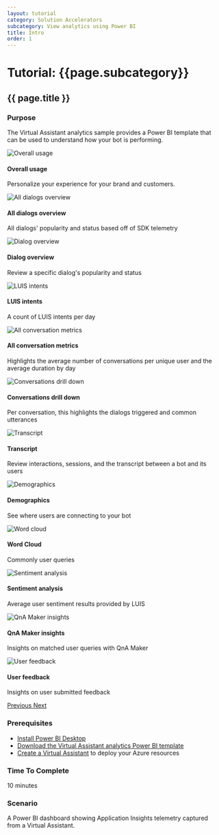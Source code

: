 ```yaml
---
layout: tutorial
category: Solution Accelerators
subcategory: View analytics using Power BI
title: Intro
order: 1
---
```


# Tutorial: {{page.subcategory}}

## {{ page.title }}

### Purpose
The Virtual Assistant analytics sample provides a Power BI template that can be used to understand how your bot is performing.

<div id="powerbi-carousel" class="carousel slide" data-ride="carousel">
  <div class="carousel-inner">
    <div class="carousel-item active">
        <div class="card">
        <img src="{{site.baseurl}}/assets/images/analytics/virtual-assistant-analytics-powerbi-1.png" class="card-img-top" alt="Overall usage">
        <div class="card-body">
            <h4 class="card-title">Overall usage</h4>
            <p class="card-text">Personalize your experience for your brand and customers.</p>
        </div>
        </div>
    </div>
    <div class="carousel-item">
        <div class="card">
        <img src="{{site.baseurl}}/assets/images/analytics/virtual-assistant-analytics-powerbi-2.png" class="card-img-top" alt="All dialogs overview">
        <div class="card-body">
            <h4 class="card-title">All dialogs overview</h4>
            <p class="card-text">All dialogs' popularity and status based off of SDK telemetry</p>
        </div>
        </div>
    </div>
        <div class="carousel-item">
        <div class="card">
        <img src="{{site.baseurl}}/assets/images/analytics/virtual-assistant-analytics-powerbi-3.png" class="card-img-top" alt="Dialog overview">
        <div class="card-body">
            <h4 class="card-title">Dialog overview</h4>
            <p class="card-text">Review a specific dialog's popularity and status</p>
        </div>
        </div>
    </div>
    <div class="carousel-item">
        <div class="card">
        <img src="{{site.baseurl}}/assets/images/analytics/virtual-assistant-analytics-powerbi-4.png" class="card-img-top" alt="LUIS intents">
        <div class="card-body">
            <h4 class="card-title">LUIS intents</h4>
            <p class="card-text">A count of LUIS intents per day</p>
        </div>
        </div>
    </div>
    <div class="carousel-item">
        <div class="card">
        <img src="{{site.baseurl}}/assets/images/analytics/virtual-assistant-analytics-powerbi-5.png" class="card-img-top" alt="All conversation metrics">
        <div class="card-body">
            <h4 class="card-title">All conversation metrics</h4>
            <p class="card-text">Highlights the average number of conversations per unique user and the average duration by day</p>
        </div>
        </div>
    </div>
    <div class="carousel-item">
        <div class="card">
        <img src="{{site.baseurl}}/assets/images/analytics/virtual-assistant-analytics-powerbi-6.png" class="card-img-top" alt="Conversations drill down">
        <div class="card-body">
            <h4 class="card-title">Conversations drill down</h4>
            <p class="card-text">Per conversation, this highlights the dialogs triggered and common utterances</p>
        </div>
        </div>
    </div>
    <div class="carousel-item">
        <div class="card">
        <img src="{{site.baseurl}}/assets/images/analytics/virtual-assistant-analytics-powerbi-7.png" class="card-img-top" alt="Transcript">
        <div class="card-body">
            <h4 class="card-title">Transcript</h4>
            <p class="card-text">Review interactions, sessions, and the transcript between a bot and its users</p>
        </div>
        </div>
    </div>
    <div class="carousel-item">
        <div class="card">
        <img src="{{site.baseurl}}/assets/images/analytics/virtual-assistant-analytics-powerbi-8.png" class="card-img-top" alt="Demographics">
        <div class="card-body">
            <h4 class="card-title">Demographics</h4>
            <p class="card-text">See where users are connecting to your bot</p>
        </div>
        </div>
    </div>
    <div class="carousel-item">
        <div class="card">
        <img src="{{site.baseurl}}/assets/images/analytics/virtual-assistant-analytics-powerbi-9.png" class="card-img-top" alt="Word cloud">
        <div class="card-body">
            <h4 class="card-title">Word Cloud</h4>
            <p class="card-text">Commonly user queries</p>
        </div>
        </div>
    </div>
    <div class="carousel-item">
        <div class="card">
        <img src="{{site.baseurl}}/assets/images/analytics/virtual-assistant-analytics-powerbi-10.png" class="card-img-top" alt="Sentiment analysis">
        <div class="card-body">
            <h4 class="card-title">Sentiment analysis</h4>
            <p class="card-text">Average user sentiment results provided by LUIS</p>
        </div>
        </div>
    </div>
    <div class="carousel-item">
    <div class="card">
        <img src="{{site.baseurl}}/assets/images/analytics/virtual-assistant-analytics-powerbi-11.png" class="card-img-top" alt="QnA Maker insights">
        <div class="card-body">
            <h4 class="card-title">QnA Maker insights</h4>
            <p class="card-text">Insights on matched user queries with QnA Maker</p>
        </div>
        </div>
    </div>
        <div class="carousel-item">
        <div class="card">
        <img src="{{site.baseurl}}/assets/images/analytics/virtual-assistant-analytics-powerbi-12.png" class="card-img-top" alt="User feedback">
        <div class="card-body">
            <h4 class="card-title">User feedback</h4>
            <p class="card-text">Insights on user submitted feedback</p>
        </div>
        </div>
    </div>
  </div>
  <a class="carousel-control-prev" href="#powerbi-carousel" role="button" data-slide="prev">
    <span class="carousel-control-prev-icon" aria-hidden="true"></span>
    <span class="sr-only">Previous</span>
  </a>
  <a class="carousel-control-next" href="#powerbi-carousel" role="button" data-slide="next">
    <span class="carousel-control-next-icon" aria-hidden="true"></span>
    <span class="sr-only">Next</span>
  </a>
</div>


### Prerequisites
* [Install Power BI Desktop](https://powerbi.microsoft.com/desktop/)
* [Download the Virtual Assistant analytics Power BI template]({{site.baseurl}}/assets/analytics/virtual-assistant-analytics-sample.pbit)
* [Create a Virtual Assistant]({{site.baseurl}}/virtual-assistant/tutorials/create-assistant/csharp/1-intro) to deploy your Azure resources

### Time To Complete
10 minutes

### Scenario
A Power BI dashboard showing Application Insights telemetry captured from a Virtual Assistant.